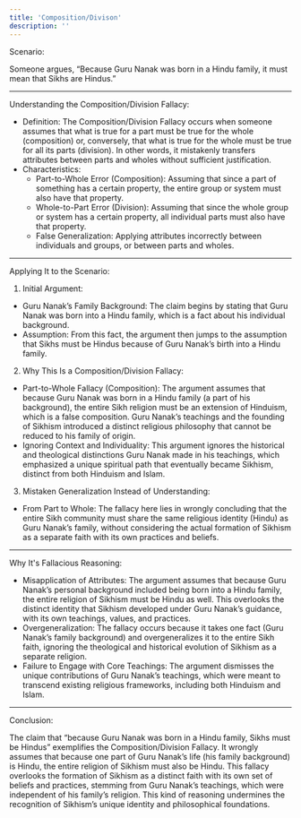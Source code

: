```yaml
---
title: 'Composition/Divison'
description: ''
---
```

Scenario:

Someone argues, “Because Guru Nanak was born in a Hindu family, it must mean that Sikhs are Hindus.”

---

Understanding the Composition/Division Fallacy:

* Definition: The Composition/Division Fallacy occurs when someone assumes that what is true for a part must be true for the whole (composition) or, conversely, that what is true for the whole must be true for all its parts (division). In other words, it mistakenly transfers attributes between parts and wholes without sufficient justification.
* Characteristics:
  * Part-to-Whole Error (Composition): Assuming that since a part of something has a certain property, the entire group or system must also have that property.
  * Whole-to-Part Error (Division): Assuming that since the whole group or system has a certain property, all individual parts must also have that property.
  * False Generalization: Applying attributes incorrectly between individuals and groups, or between parts and wholes.

---

Applying It to the Scenario:

1. Initial Argument:
  * Guru Nanak’s Family Background: The claim begins by stating that Guru Nanak was born into a Hindu family, which is a fact about his individual background.
  * Assumption: From this fact, the argument then jumps to the assumption that Sikhs must be Hindus because of Guru Nanak’s birth into a Hindu family.
2. Why This Is a Composition/Division Fallacy:
  * Part-to-Whole Fallacy (Composition): The argument assumes that because Guru Nanak was born in a Hindu family (a part of his background), the entire Sikh religion must be an extension of Hinduism, which is a false composition. Guru Nanak’s teachings and the founding of Sikhism introduced a distinct religious philosophy that cannot be reduced to his family of origin.
  * Ignoring Context and Individuality: This argument ignores the historical and theological distinctions Guru Nanak made in his teachings, which emphasized a unique spiritual path that eventually became Sikhism, distinct from both Hinduism and Islam.
3. Mistaken Generalization Instead of Understanding:
  * From Part to Whole: The fallacy here lies in wrongly concluding that the entire Sikh community must share the same religious identity (Hindu) as Guru Nanak’s family, without considering the actual formation of Sikhism as a separate faith with its own practices and beliefs.

---

Why It's Fallacious Reasoning:

* Misapplication of Attributes: The argument assumes that because Guru Nanak’s personal background included being born into a Hindu family, the entire religion of Sikhism must be Hindu as well. This overlooks the distinct identity that Sikhism developed under Guru Nanak’s guidance, with its own teachings, values, and practices.
* Overgeneralization: The fallacy occurs because it takes one fact (Guru Nanak’s family background) and overgeneralizes it to the entire Sikh faith, ignoring the theological and historical evolution of Sikhism as a separate religion.
* Failure to Engage with Core Teachings: The argument dismisses the unique contributions of Guru Nanak’s teachings, which were meant to transcend existing religious frameworks, including both Hinduism and Islam.

---

Conclusion:

The claim that “because Guru Nanak was born in a Hindu family, Sikhs must be Hindus” exemplifies the Composition/Division Fallacy. It wrongly assumes that because one part of Guru Nanak’s life (his family background) is Hindu, the entire religion of Sikhism must also be Hindu. This fallacy overlooks the formation of Sikhism as a distinct faith with its own set of beliefs and practices, stemming from Guru Nanak’s teachings, which were independent of his family’s religion. This kind of reasoning undermines the recognition of Sikhism’s unique identity and philosophical foundations.